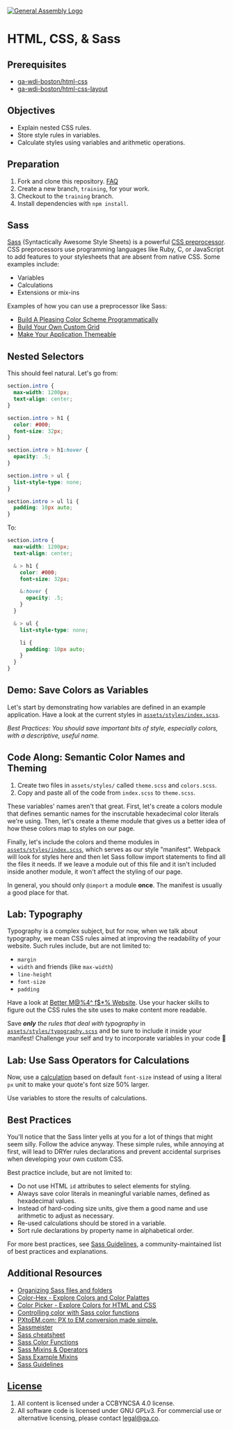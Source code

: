 [![General Assembly Logo](https://camo.githubusercontent.com/1a91b05b8f4d44b5bbfb83abac2b0996d8e26c92/687474703a2f2f692e696d6775722e636f6d2f6b6538555354712e706e67)](https://generalassemb.ly/education/web-development-immersive)

# HTML, CSS, & Sass

## Prerequisites

- [ga-wdi-boston/html-css](https://git.generalassemb.ly/ga-wdi-boston/html-css)
- [ga-wdi-boston/html-css-layout](https://git.generalassemb.ly/ga-wdi-boston/html-css-layout)

## Objectives

- Explain nested CSS rules.
- Store style rules in variables.
- Calculate styles using variables and arithmetic operations.

## Preparation

1. Fork and clone this repository.
 [FAQ](https://git.generalassemb.ly/ga-wdi-boston/meta/wiki/ForkAndClone)
1. Create a new branch, `training`, for your work.
1. Checkout to the `training` branch.
1. Install dependencies with `npm install`.

## Sass

[Sass](http://sass-lang.com) (Syntactically Awesome Style Sheets) is a powerful
[CSS preprocessor](https://github.com/showcases/css-preprocessors). CSS
preprocessors use programming languages like Ruby, C, or JavaScript to add
features to your stylesheets that are absent from native CSS.
Some examples include:

- Variables
- Calculations
- Extensions or mix-ins

Examples of how you can use a preprocessor like Sass:

- [Build A Pleasing Color Scheme Programmatically](http://thesassway.com/advanced/how-to-programtically-go-from-one-color-to-another-in-sass)
- [Build Your Own Custom Grid](http://webdesign.tutsplus.com/tutorials/a-simple-responsive-grid-made-even-better-with-sass--cms-21540)
- [Make Your Application Themeable](http://webdesign.tutsplus.com/tutorials/how-to-use-sass-to-build-one-project-with-multiple-themes--cms-22104)

## Nested Selectors

This should feel natural. Let's go from:

```CSS
section.intro {
  max-width: 1200px;
  text-align: center;
}

section.intro > h1 {
  color: #000;
  font-size: 32px;
}

section.intro > h1:hover {
  opacity: .5;
}

section.intro > ul {
  list-style-type: none;
}

section.intro > ul li {
  padding: 10px auto;
}
```

To:

```SCSS
section.intro {
  max-width: 1200px;
  text-align: center;

  & > h1 {
    color: #000;
    font-size: 32px;

    &:hover {
      opacity: .5;
    }
  }

  & > ul {
    list-style-type: none;

    li {
      padding: 10px auto;
    }
  }
}
```

## Demo: Save Colors as Variables

Let's start by demonstrating how variables are defined in an example application.
Have a look at the current styles in
[`assets/styles/index.scss`](assets/styles/index.scss).

_Best Practices: You should save important bits of style, especially colors,
with a descriptive, useful name._

## Code Along: Semantic Color Names and Theming

1. Create two files in `assets/styles/` called `theme.scss` and `colors.scss`.
1. Copy and paste all of the code from `index.scss` to `theme.scss`.

These variables' names aren't that great. First, let's create a colors module
that defines semantic names for the inscrutable hexadecimal color literals we're
using. Then, let's create a theme module that gives us a better idea of how these
colors map to styles on our page.

Finally, let's include the colors and theme modules in
[`assets/styles/index.scss`](assets/styles/index.scss), which serves as our
style "manifest". Webpack will look for styles here and then let Sass follow
import statements to find all the files it needs. If we leave a module out of
this file and it isn't included inside another module, it won't affect the
styling of our page.

In general, you should only `@import` a module **once**. The manifest is usually
a good place for that.

## Lab: Typography

Typography is a complex subject, but for now, when we talk about typography,
we mean CSS rules aimed at improving the readability of your website. Such
rules include, but are not limited to:

- `margin`
- `width` and friends (like `max-width`)
- `line-height`
- `font-size`
- `padding`

Have a look at [Better M@%4^ f$*%
Website](http://bettermotherfuckingwebsite.com/). Use your hacker skills to
figure out the CSS rules the site uses to make content more readable.

Save _**only** the rules that deal with typography_ in
[`assets/styles/typography.scss`](assets/styles/typography.scss) and be sure to
include it inside your manifest!
Challenge your self and try to incorporate variables in your code :information_desk_person:

## Lab: Use Sass Operators for Calculations

Now, use a [calculation](https://sass-lang.com/guide#topic-8) based on default
`font-size` instead of using a literal `px` unit to make your quote's font size 50% larger.

Use variables to store the results of calculations.

## Best Practices

You'll notice that the Sass linter yells at you for a lot of things that might
seem silly. Follow the advice anyway. These simple rules, while annoying at
first, will lead to DRYer rules declarations and prevent accidental surprises
when developing your own custom CSS.

Best practice include, but are not limited to:

- Do not use HTML `id` attributes to select elements for styling.
- Always save color literals in meaningful variable names, defined as
    hexadecimal values.
- Instead of hard-coding size units, give them a good name and use arithmetic
    to adjust as necessary.
- Re-used calculations should be stored in a variable.
- Sort rule declarations by property name in alphabetical order.

For more best practices, see [Sass Guidelines](http://sass-guidelin.es/), a
community-maintained list of best practices and explanations.

## Additional Resources

- [Organizing Sass files and folders](https://scotch.io/tutorials/aesthetic-sass-1-architecture-and-style-organization)
- [Color-Hex - Explore Colors and Color Palattes](http://www.color-hex.com)
- [Color Picker - Explore Colors for HTML and CSS](http://www.hexcolortool.com)
- [Controlling color with Sass color functions](https://robots.thoughtbot.com/controlling-color-with-sass-color-functions)
- [PXtoEM.com: PX to EM conversion made simple.](http://pxtoem.com/)
- [Sassmeister](https://www.sassmeister.com/)
- [Sass cheatsheet](https://devhints.io/sass)
- [Sass Color Functions](https://robots.thoughtbot.com/controlling-color-with-sass-color-functions)
- [Sass Mixins & Operators](http://sass-lang.com/guide)
- [Sass Example Mixins](http://www.sitepoint.com/sass-mixins-kickstart-project/)
- [Sass Guidelines](http://sass-guidelin.es/#lightening-and-darkening-colors)

## [License](LICENSE)

1. All content is licensed under a CC­BY­NC­SA 4.0 license.
1. All software code is licensed under GNU GPLv3. For commercial use or
    alternative licensing, please contact legal@ga.co.
